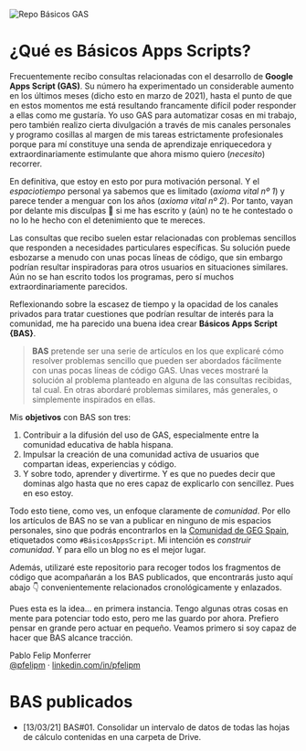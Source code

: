![Repo Básicos GAS](https://user-images.githubusercontent.com/12829262/110918547-93aee380-831b-11eb-88aa-9d400a08e647.png)

# ¿Qué es Básicos Apps Scripts?

Frecuentemente recibo consultas relacionadas con el desarrollo de **Google Apps Script (GAS)**. Su número ha experimentado un considerable aumento en los últimos meses (dicho esto en marzo de 2021), hasta el punto de que en estos momentos me está resultando francamente difícil poder responder a ellas como me gustaría. Yo uso GAS para automatizar cosas en mi trabajo, pero también realizo cierta divulgación a través de mis canales personales y programo cosillas al margen de mis tareas estrictamente profesionales porque para mí constituye una senda de aprendizaje enriquecedora y extraordinariamente estimulante que ahora mismo quiero (_necesito_) recorrer.

En definitiva, que estoy en esto por pura motivación personal. Y el _espaciotiempo_ personal ya sabemos que es limitado (_axioma vital nº 1_) y parece tender a menguar con los años (_axioma vital nº 2_). Por tanto, vayan por delante mis disculpas 🙏 si me has escrito y (aún) no te he contestado o no lo he hecho con el detenimiento que te mereces.

Las consultas que recibo suelen estar relacionadas con problemas sencillos que responden a necesidades particulares específicas. Su solución puede esbozarse a menudo con unas pocas líneas de código, que sin embargo podrían resultar inspiradoras para otros usuarios en situaciones similares. Aún no se han escrito todos los programas, pero sí muchos extraordinariamente parecidos.

Reflexionando sobre la escasez de tiempo y la opacidad de los canales privados para tratar cuestiones que podrían resultar de interés para la comunidad, me ha parecido una buena idea crear **Básicos Apps Script {BAS}**.

> **BAS** pretende ser una serie de artículos en los que explicaré cómo resolver problemas sencillo que pueden ser abordados fácilmente con unas pocas líneas de código GAS. Unas veces mostraré la solución al problema planteado en alguna de las consultas recibidas, tal cual. En otras abordaré problemas similares, más generales, o simplemente inspirados en ellas.

Mis **objetivos** con BAS son tres:

1.  Contribuir a la difusión del uso de GAS, especialmente entre la comunidad educativa de habla hispana.
2.  Impulsar la creación de una comunidad activa de usuarios que compartan ideas, experiencias y código.
3.  Y sobre todo, aprender y divertirme. Y es que no puedes decir que dominas algo hasta que no eres capaz de explicarlo con sencillez. Pues en eso estoy.

Todo esto tiene, como ves, un enfoque claramente de _comunidad_. Por ello los artículos de BAS no se van a publicar en ninguno de mis espacios personales, sino que podrás encontrarlos en la [Comunidad de GEG Spain](https://comunidad.gedu.es/), etiquetados como `#BásicosAppsScript`. Mi intención es _construir comunidad_. Y para ello un blog no es el mejor lugar.

Además, utilizaré este repositorio para recoger todos los fragmentos de código que acompañarán a los BAS publicados, que encontrarás justo aquí abajo 👇 convenientemente relacionados cronológicamente y enlazados.

Pues esta es la idea... en primera instancia. Tengo algunas otras cosas en mente para potenciar todo esto, pero me las guardo por ahora. Prefiero pensar en grande pero actuar en pequeño. Veamos primero si soy capaz de hacer que BAS alcance tracción.

Pablo Felip Monferrer  
[@pfelipm](https://twitter.com/pfelipm) · [linkedin.com/in/pfelipm](https://www.linkedin.com/in/pfelipm/)

# BAS publicados

*   \[13/03/21\] BAS#01. Consolidar un intervalo de datos de todas las hojas de cálculo contenidas en una carpeta de Drive.
